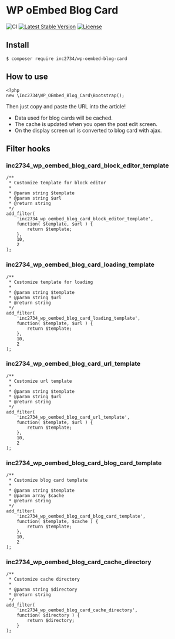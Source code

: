 # WP oEmbed Blog Card

![CI](https://github.com/inc2734/wp-oembed-blog-card/workflows/CI/badge.svg)
[![Latest Stable Version](https://poser.pugx.org/inc2734/wp-oembed-blog-card/v/stable)](https://packagist.org/packages/inc2734/wp-oembed-blog-card)
[![License](https://poser.pugx.org/inc2734/wp-oembed-blog-card/license)](https://packagist.org/packages/inc2734/wp-oembed-blog-card)

## Install
```
$ composer require inc2734/wp-oembed-blog-card
```

## How to use
```
<?php
new \Inc2734\WP_OEmbed_Blog_Card\Bootstrap();
```

Then just copy and paste the URL into the article!

- Data used for blog cards will be cached.
- The cache is updated when you open the post edit screen.
- On the display screen url is converted to blog card with ajax.

## Filter hooks
### inc2734_wp_oembed_blog_card_block_editor_template
```
/**
 * Customize template for block editor
 *
 * @param string $template
 * @param string $url
 * @return string
 */
add_filter(
	'inc2734_wp_oembed_blog_card_block_editor_template',
	function( $template, $url ) {
		return $template;
	},
	10,
	2
);
```

### inc2734_wp_oembed_blog_card_loading_template
```
/**
 * Customize template for loading
 *
 * @param string $template
 * @param string $url
 * @return string
 */
add_filter(
	'inc2734_wp_oembed_blog_card_loading_template',
	function( $template, $url ) {
		return $template;
	},
	10,
	2
);
```

### inc2734_wp_oembed_blog_card_url_template
```
/**
 * Customize url template
 *
 * @param string $template
 * @param string $url
 * @return string
 */
add_filter(
	'inc2734_wp_oembed_blog_card_url_template',
	function( $template, $url ) {
		return $template;
	},
	10,
	2
);
```

### inc2734_wp_oembed_blog_card_blog_card_template

```
/**
 * Customize blog card template
 *
 * @param string $template
 * @param array $cache
 * @return string
 */
add_filter(
	'inc2734_wp_oembed_blog_card_blog_card_template',
	function( $template, $cache ) {
		return $template;
	},
	10,
	2
);
```

### inc2734_wp_oembed_blog_card_cache_directory

```
/**
 * Customize cache directory
 *
 * @param string $directory
 * @return string
 */
add_filter(
	'inc2734_wp_oembed_blog_card_cache_directory',
	function( $directory ) {
		return $directory;
	}
);
```

